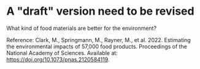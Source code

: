 # A "draft" version need to be revised

What kind of food materials are better for the environment? 




Reference: 
Clark, M., Springmann, M., Rayner, M., et al. 2022. Estimating the environmental impacts of 57,000 food products. Proceedings of the National Academy of Sciences. Available at: https://doi.org/10.1073/pnas.2120584119.

